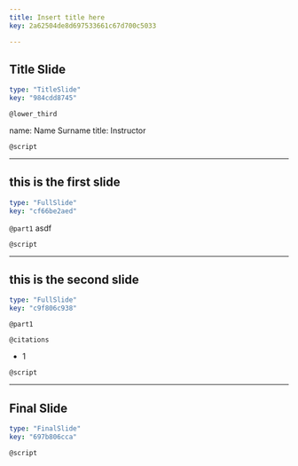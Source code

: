 ```yaml
---
title: Insert title here
key: 2a62504de8d697533661c67d700c5033

---
```

## Title Slide

```yaml
type: "TitleSlide"
key: "984cdd8745"
```

`@lower_third`

name: Name Surname
title: Instructor


`@script`



---
## this is the first slide

```yaml
type: "FullSlide"
key: "cf66be2aed"
```

`@part1`
asdf


`@script`



---
## this is the second slide

```yaml
type: "FullSlide"
key: "c9f806c938"
```

`@part1`



`@citations`
- 1


`@script`



---
## Final Slide

```yaml
type: "FinalSlide"
key: "697b806cca"
```

`@script`


